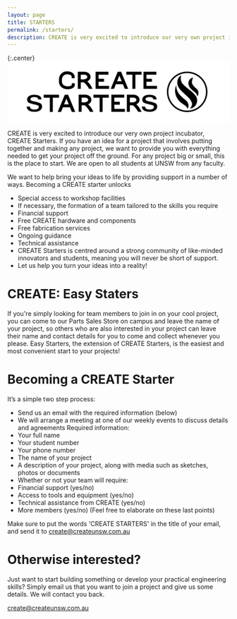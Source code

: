 ```yaml
---
layout: page
title: STARTERS
permalink: /starters/
description: CREATE is very excited to introduce our very own project incubator, CREATE Starters. If you have an idea for a project that involves putting together and making any project, we want to provide you with everything needed to get your project off the ground.
---
```


{:.center}
![CREATE Starters](/images/Cover/create-starters.png)

CREATE is very excited to introduce our very own project incubator, CREATE Starters. If you have an idea for a project that involves putting together and making any project, we want to provide you with everything needed to get your project off the ground. For any project big or small, this is the place to start. We are open to all students at UNSW from any faculty.

We want to help bring your ideas to life by providing support in a number of ways. Becoming a CREATE starter unlocks
+ Special access to workshop facilities
+ If necessary, the formation of a team tailored to the skills you require
+ Financial support
+ Free CREATE hardware and components
+ Free fabrication services
+ Ongoing guidance
+ Technical assistance
+ CREATE Starters is centred around a strong community of like-minded innovators and students, meaning you will never be short of support.
+ Let us help you turn your ideas into a reality!

# CREATE: Easy Staters
If you're simply looking for team members to join in on your cool project, you can come to our Parts Sales Store on campus and leave the name of your project, so others who are also interested in your project can leave their name and contact details for you to come and collect whenever you please. Easy Starters, the extension of CREATE Starters, is the easiest and most convenient start to your projects!

# Becoming a CREATE Starter
It’s a simple two step process:
+ Send us an email with the required information (below)
+ We will arrange a meeting at one of our weekly events to discuss details and agreements
Required information:
+ Your full name
+ Your student number
+ Your phone number
+ The name of your project
+ A description of your project, along with media such as sketches, photos or documents
+ Whether or not your team will require:
+ Financial support (yes/no)
+ Access to tools and equipment (yes/no)
+ Technical assistance from CREATE (yes/no)
+ More members (yes/no)
(Feel free to elaborate on these last points)

Make sure to put the words 'CREATE STARTERS' in the title of your email, and send it to create@createunsw.com.au

# Otherwise interested?
Just want to start building something or develop your practical engineering skills? Simply email us that you want to join a project and give us some details. We will contact you back.

create@createunsw.com.au
